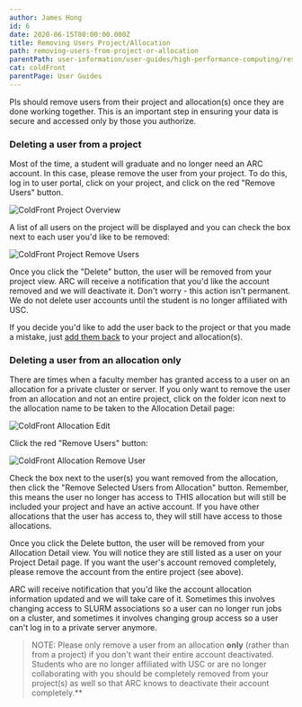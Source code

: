 ```yaml
---
author: James Hong
id: 6
date: 2020-06-15T00:00:00.000Z
title: Removing Users Project/Allocation
path: removing-users-from-project-or-allocation
parentPath: user-information/user-guides/high-performance-computing/research-computing-user-portal
cat: coldFront
parentPage: User Guides
---
```


PIs should remove users from their project and allocation(s) once they are done working together.  This is an important step in ensuring your data is secure and accessed only by those you authorize.  

### Deleting a user from a project

Most of the time, a student will graduate and no longer need an ARC account.  In this case, please remove the user from your project.  To do this, log in to user portal, click on your project, and click on the red "Remove Users" button.  

![ColdFront Project Overview](/images/coldfront_project_overview.png)

A list of all users on the project will be displayed and you can check the box next to each user you'd like to be removed:  

![ColdFront Project Remove Users](/images/coldfront_project_removeusers.jpg)

Once you click the "Delete" button, the user will be removed from your project view.  ARC will receive a notification that you'd like the account removed and we will deactivate it.  Don't worry - this action isn't permanent.  We do not delete user accounts until the student is no longer affiliated with USC.

If you decide you'd like to add the user back to the project or that you made a mistake, just [add them back](create-a-new-project) to your project and allocation(s).

### Deleting a user from an allocation only

There are times when a faculty member has granted access to a user on an allocation for a private cluster or server.  If you only want to remove the user from an allocation and not an entire project, click on the folder icon next to the allocation name to be taken to the Allocation Detail page:  

![ColdFront Allocation Edit](/images/coldfront_allocation_edit.png)

Click the red "Remove Users" button:  

![ColdFront Allocation Remove User](/images/coldfront_allocation_removeuser.png)

Check the box next to the user(s) you want removed from the allocation, then click the "Remove Selected Users from Allocation" button.  Remember, this means the user no longer has access to THIS allocation but will still be included your project and have an active account. If you have other allocations that the user has access to, they will still have access to those allocations.

Once you click the Delete button, the user will be removed from your Allocation Detail view.  You will notice they are still listed as a user on your Project Detail page. If you want the user's account removed completely, please remove the account from the entire project (see above).

ARC will receive notification that you'd like the account allocation information updated and we will take care of it.  Sometimes this involves changing access to SLURM associations so a user can no longer run jobs on a cluster, and sometimes it involves changing group access so a user can't log in to a private server anymore.  

> NOTE: Please only remove a user from an allocation **only** (rather than from a project) if you don't want their entire account deactivated.  Students who are no longer affiliated with USC or are no longer collaborating with you should be completely removed from your project(s) as well so that ARC knows to deactivate their account completely.**